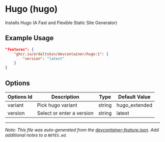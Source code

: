 
# Hugo (hugo)

Installs Hugo (A Fast and Flexible Static Site Generator)

## Example Usage

```json
"features": {
    "ghcr.io/erdaltsksn/devcontainer/hugo:1": {
        "version": "latest"
    }
}
```

## Options

| Options Id | Description | Type | Default Value |
|-----|-----|-----|-----|
| variant | Pick hugo variant | string | hugo_extended |
| version | Select or enter a version | string | latest |



---

_Note: This file was auto-generated from the [devcontainer-feature.json](https://github.com/erdaltsksn/devcontainer/blob/main/src/hugo/devcontainer-feature.json).  Add additional notes to a `NOTES.md`._

